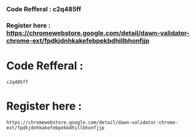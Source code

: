### Code Refferal : c2q485ff

### Register here : https://chromewebstore.google.com/detail/dawn-validator-chrome-ext/fpdkjdnhkakefebpekbdhillbhonfjjp

# Code Refferal : 
```
c2q485ff
```

# Register here :
```
https://chromewebstore.google.com/detail/dawn-validator-chrome-ext/fpdkjdnhkakefebpekbdhillbhonfjjp
```
